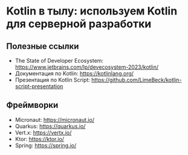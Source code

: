 # Kotlin в тылу: используем Kotlin для серверной разработки

## Полезные ссылки

* The State of Developer Ecosystem: https://www.jetbrains.com/lp/devecosystem-2023/kotlin/
* Документация по Kotlin: https://kotlinlang.org/
* Презентация по Kotlin Script: https://github.com/LimeBeck/kotlin-script-presentation

## Фреймворки

* Micronaut: https://micronaut.io/
* Quarkus: https://quarkus.io/
* Vert.x: https://vertx.io/
* Ktor: https://ktor.io/
* Spring: https://spring.io/